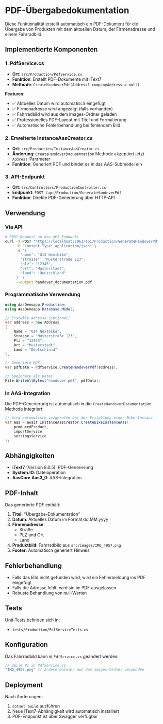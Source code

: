 # PDF-Übergabedokumentation

Diese Funktionalität erstellt automatisch ein PDF-Dokument für die Übergabe von Produkten mit dem aktuellen Datum, der Firmenadresse und einem Fahrradbild.

## Implementierte Komponenten

### 1. PdfService.cs

- **Ort**: `src/Production/PdfService.cs`
- **Funktion**: Erstellt PDF-Dokumente mit iText7
- **Methode**: `CreateHandoverPdf(Address? companyAddress = null)`

**Features:**

- ✅ Aktuelles Datum wird automatisch eingefügt
- ✅ Firmenadresse wird angezeigt (falls vorhanden)
- ✅ Fahrradbild wird aus dem images-Ordner geladen
- ✅ Professionelles PDF-Layout mit Titel und Formatierung
- ✅ Automatische Fehlerbehandlung bei fehlendem Bild

### 2. Erweiterte InstanceAasCreator.cs

- **Ort**: `src/Production/InstanceAasCreator.cs`
- **Änderung**: `CreateHandoverDocumentation` Methode akzeptiert jetzt `Address`-Parameter
- **Funktion**: Generiert PDF und bindet es in das AAS-Submodel ein

### 3. API-Endpunkt

- **Ort**: `src/Controllers/ProductionController.cs`
- **Endpunkt**: `POST /api/Production/GenerateHandoverPdf`
- **Funktion**: Direkte PDF-Generierung über HTTP-API

## Verwendung

### Via API

```bash
# POST-Request an den API-Endpunkt
curl -X POST "https://localhost:7063/api/Production/GenerateHandoverPdf" \
     -H "Content-Type: application/json" \
     -d '{
       "name": "OI4 Nextbike",
       "strasse": "Musterstraße 123",
       "plz": "12345",
       "ort": "Musterstadt",
       "land": "Deutschland"
     }' \
     --output handover_documentation.pdf
```

### Programmatische Verwendung

```csharp
using AasDemoapp.Production;
using AasDemoapp.Database.Model;

// Erstelle Adresse (optional)
var address = new Address
{
    Name = "OI4 Nextbike",
    Strasse = "Musterstraße 123",
    Plz = "12345",
    Ort = "Musterstadt",
    Land = "Deutschland"
};

// Generiere PDF
var pdfData = PdfService.CreateHandoverPdf(address);

// Speichere als Datei
File.WriteAllBytes("handover.pdf", pdfData);
```

### In AAS-Integration

Die PDF-Generierung ist automatisch in die `CreateHandoverDocumentation` Methode integriert:

```csharp
// Wird automatisch aufgerufen bei der Erstellung einer Bike-Instanz
var aas = await InstanceAasCreator.CreateBikeInstanceAas(
    producedProduct,
    importService,
    settingsService
);
```

## Abhängigkeiten

- **iText7** (Version 8.0.5): PDF-Generierung
- **System.IO**: Dateioperation
- **AasCore.Aas3_0**: AAS-Integration

## PDF-Inhalt

Das generierte PDF enthält:

1. **Titel**: "Übergabe-Dokumentation"
2. **Datum**: Aktuelles Datum im Format dd.MM.yyyy
3. **Firmenadresse**:
   - Straße
   - PLZ und Ort
   - Land
4. **Produktbild**: Fahrradbild aus `src/images/IMG_4957.png`
5. **Footer**: Automatisch generiert Hinweis

## Fehlerbehandlung

- Falls das Bild nicht gefunden wird, wird ein Fehlermeldung ins PDF eingefügt
- Falls die Adresse fehlt, wird sie im PDF ausgelassen
- Robuste Behandlung von null-Werten

## Tests

Unit-Tests befinden sich in:

- `tests/Production/PdfServiceTests.cs`

## Konfiguration

Das Fahrradbild kann in `PdfService.cs` geändert werden:

```csharp
// Zeile 81 in PdfService.cs
"IMG_4957.png" // Andere Dateien aus dem images-Ordner verwenden
```

## Deployment

Nach Änderungen:

1. `dotnet build` ausführen
2. Neue iText7-Abhängigkeit wird automatisch installiert
3. PDF-Endpunkt ist über Swagger verfügbar
